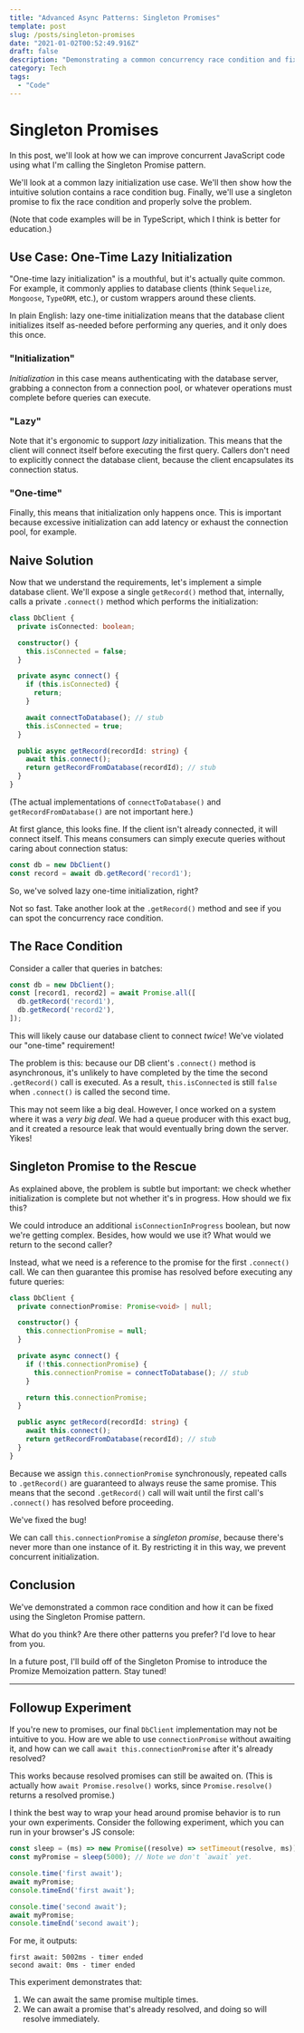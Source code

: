 ```yaml
---
title: "Advanced Async Patterns: Singleton Promises"
template: post
slug: /posts/singleton-promises
date: "2021-01-02T00:52:49.916Z"
draft: false
description: "Demonstrating a common concurrency race condition and fixing it using a Singleton Promise."
category: Tech
tags:
  - "Code"
---
```


# Singleton Promises

In this post, we'll look at how we can improve concurrent JavaScript code using what I'm calling the Singleton Promise pattern.

We'll look at a common lazy initialization use case. We'll then show how the intuitive solution contains a race condition bug. Finally, we'll use a singleton promise to fix the race condition and properly solve the problem.

(Note that code examples will be in TypeScript, which I think is better for education.)

## Use Case: One-Time Lazy Initialization

"One-time lazy initialization" is a mouthful, but it's actually quite common. For example, it commonly applies to database clients (think `Sequelize`, `Mongoose`, `TypeORM`, etc.), or custom wrappers around these clients.

In plain English: lazy one-time initialization means that the database client initializes itself as-needed before performing any queries, and it only does this once.

### "Initialization"
_Initialization_ in this case means authenticating with the database server, grabbing a connecton from a connection pool, or whatever operations must complete before queries can execute.

### "Lazy"
Note that it's ergonomic to support _lazy_ initialization. This means that the client will connect itself before executing the first query. Callers don't need to explicitly connect the database client, because the client encapsulates its connection status.

### "One-time"
Finally, this means that initialization only happens once. This is important because excessive initialization can add latency or exhaust the connection pool, for example.

## Naive Solution

Now that we understand the requirements, let's implement a simple database client. We'll expose a single `getRecord()` method that, internally, calls a private `.connect()` method which performs the initialization:

```ts
class DbClient {
  private isConnected: boolean;

  constructor() {
    this.isConnected = false;
  }

  private async connect() {
    if (this.isConnected) {
      return;
    }

    await connectToDatabase(); // stub
    this.isConnected = true;
  }

  public async getRecord(recordId: string) {
    await this.connect();
    return getRecordFromDatabase(recordId); // stub
  }
}
```

(The actual implementations of `connectToDatabase()` and `getRecordFromDatabase()` are not important here.)

At first glance, this looks fine. If the client isn't already connected, it will connect itself. This means consumers can simply execute queries without caring about connection status:

```ts
const db = new DbClient()
const record = await db.getRecord('record1');
```

So, we've solved lazy one-time initialization, right?

Not so fast. Take another look at the `.getRecord()` method and see if you can spot the concurrency race condition.

## The Race Condition

Consider a caller that queries in batches:
```ts
const db = new DbClient();
const [record1, record2] = await Promise.all([
  db.getRecord('record1'),
  db.getRecord('record2'),
]);
```

This will likely cause our database client to connect _twice_! We've violated our "one-time" requirement!

The problem is this: because our DB client's `.connect()` method is asynchronous, it's unlikely to have completed by the time the second `.getRecord()` call is executed. As a result, `this.isConnected` is still `false` when `.connect()` is called the second time.

This may not seem like a big deal. However, I once worked on a system where it was a _very big deal_. We had a queue producer with this exact bug, and it created a resource leak that would eventually bring down the server. Yikes!

## Singleton Promise to the Rescue

As explained above, the problem is subtle but important: we check whether initialization is complete but not whether it's in progress. How should we fix this?

We could introduce an additional `isConnectionInProgress` boolean, but now we're getting complex. Besides, how would we use it? What would we return to the second caller?

Instead, what we need is a reference to the promise for the first `.connect()` call. We can then guarantee this promise has resolved before executing any future queries:

```ts
class DbClient {
  private connectionPromise: Promise<void> | null;

  constructor() {
    this.connectionPromise = null;
  }

  private async connect() {
    if (!this.connectionPromise) {
      this.connectionPromise = connectToDatabase(); // stub
    }

    return this.connectionPromise;
  }

  public async getRecord(recordId: string) {
    await this.connect();
    return getRecordFromDatabase(recordId); // stub
  }
}
```

Because we assign `this.connectionPromise` synchronously, repeated calls to `.getRecord()` are guaranteed to always reuse the same promise. This means that the second `.getRecord()` call will wait until the first call's `.connect()` has resolved before proceeding.

We've fixed the bug!

We can call `this.connectionPromise` a _singleton promise_, because there's never more than one instance of it. By restricting it in this way, we prevent concurrent initialization.

## Conclusion

We've demonstrated a common race condition and how it can be fixed using the Singleton Promise pattern.

What do you think? Are there other patterns you prefer? I'd love to hear from you.

In a future post, I'll build off of the Singleton Promise to introduce the Promize Memoization pattern. Stay tuned!

____
## Followup Experiment

If you're new to promises, our final `DbClient` implementation may not be intuitive to you. How are we able to use `connectionPromise` without awaiting it, and how can we call `await this.connectionPromise` after it's already resolved?

This works because resolved promises can still be awaited on. (This is actually how `await Promise.resolve()` works, since `Promise.resolve()` returns a resolved promise.)

I think the best way to wrap your head around promise behavior is to run your own experiments. Consider the following experiment, which you can run in your browser's JS console:

```js
const sleep = (ms) => new Promise((resolve) => setTimeout(resolve, ms));
const myPromise = sleep(5000); // Note we don't `await` yet.

console.time('first await');
await myPromise;
console.timeEnd('first await');

console.time('second await');
await myPromise;
console.timeEnd('second await');
```
For me, it outputs:
```
first await: 5002ms - timer ended
second await: 0ms - timer ended
```

This experiment demonstrates that:
1. We can await the same promise multiple times.
2. We can await a promise that's already resolved, and doing so will resolve immediately.
